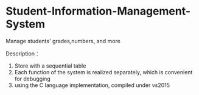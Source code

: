 # Student-Information-Management-System
Manage students' grades,numbers, and more

Description：
1. Store with a sequential table
2. Each function of the system is realized separately, which is convenient for debugging
3. using the C language implementation, compiled under vs2015
